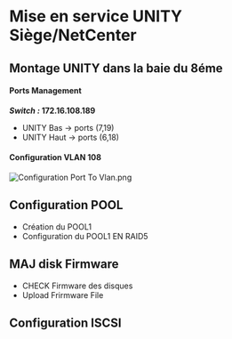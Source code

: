 # Mise en service UNITY Siège/NetCenter
## Montage UNITY dans la baie du 8éme
#### Ports Management
***Switch :* 172.16.108.189**
 - UNITY Bas -> ports (7,19)
 - UNITY Haut -> ports (6,18)
 #### Configuration VLAN 108
![Configuration Port To Vlan.png](https://ibb.co/cFVFgWc)
## Configuration POOL
 - Création du POOL1
 - Configuration du POOL1 EN RAID5
## MAJ disk Firmware
 - CHECK Firmware des disques
 - Upload Frirmware File
## Configuration ISCSI

<!--stackedit_data:
eyJoaXN0b3J5IjpbMTQwMzIyNjU2NiwtMjUzMTQxOTM1LC01MT
g5NjkwMTQsMTUyNzIwNTkxN119
-->